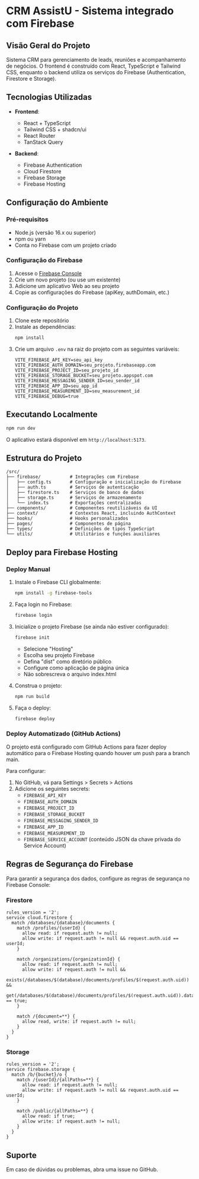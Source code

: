 
# CRM AssistU - Sistema integrado com Firebase

## Visão Geral do Projeto

Sistema CRM para gerenciamento de leads, reuniões e acompanhamento de negócios. O frontend é construído com React, TypeScript e Tailwind CSS, enquanto o backend utiliza os serviços do Firebase (Authentication, Firestore e Storage).

## Tecnologias Utilizadas

- **Frontend**: 
  - React + TypeScript
  - Tailwind CSS + shadcn/ui
  - React Router
  - TanStack Query
  
- **Backend**: 
  - Firebase Authentication
  - Cloud Firestore
  - Firebase Storage
  - Firebase Hosting

## Configuração do Ambiente

### Pré-requisitos

- Node.js (versão 16.x ou superior)
- npm ou yarn
- Conta no Firebase com um projeto criado

### Configuração do Firebase

1. Acesse o [Firebase Console](https://console.firebase.google.com/)
2. Crie um novo projeto (ou use um existente)
3. Adicione um aplicativo Web ao seu projeto
4. Copie as configurações do Firebase (apiKey, authDomain, etc.)

### Configuração do Projeto

1. Clone este repositório
2. Instale as dependências:
   ```bash
   npm install
   ```
3. Crie um arquivo `.env` na raiz do projeto com as seguintes variáveis:
   ```
   VITE_FIREBASE_API_KEY=seu_api_key
   VITE_FIREBASE_AUTH_DOMAIN=seu_projeto.firebaseapp.com
   VITE_FIREBASE_PROJECT_ID=seu_projeto_id
   VITE_FIREBASE_STORAGE_BUCKET=seu_projeto.appspot.com
   VITE_FIREBASE_MESSAGING_SENDER_ID=seu_sender_id
   VITE_FIREBASE_APP_ID=seu_app_id
   VITE_FIREBASE_MEASUREMENT_ID=seu_measurement_id
   VITE_FIREBASE_DEBUG=true
   ```

## Executando Localmente

```bash
npm run dev
```

O aplicativo estará disponível em `http://localhost:5173`.

## Estrutura do Projeto

```
/src/
├── firebase/           # Integrações com Firebase
│   ├── config.ts       # Configuração e inicialização do Firebase
│   ├── auth.ts         # Serviços de autenticação
│   ├── firestore.ts    # Serviços de banco de dados
│   ├── storage.ts      # Serviços de armazenamento
│   └── index.ts        # Exportações centralizadas
├── components/         # Componentes reutilizáveis da UI
├── context/            # Contextos React, incluindo AuthContext
├── hooks/              # Hooks personalizados
├── pages/              # Componentes de página
├── types/              # Definições de tipos TypeScript
└── utils/              # Utilitários e funções auxiliares
```

## Deploy para Firebase Hosting

### Deploy Manual

1. Instale o Firebase CLI globalmente:
   ```bash
   npm install -g firebase-tools
   ```

2. Faça login no Firebase:
   ```bash
   firebase login
   ```

3. Inicialize o projeto Firebase (se ainda não estiver configurado):
   ```bash
   firebase init
   ```
   - Selecione "Hosting"
   - Escolha seu projeto Firebase
   - Defina "dist" como diretório público
   - Configure como aplicação de página única
   - Não sobrescreva o arquivo index.html

4. Construa o projeto:
   ```bash
   npm run build
   ```

5. Faça o deploy:
   ```bash
   firebase deploy
   ```

### Deploy Automatizado (GitHub Actions)

O projeto está configurado com GitHub Actions para fazer deploy automático para o Firebase Hosting quando houver um push para a branch main.

Para configurar:

1. No GitHub, vá para Settings > Secrets > Actions
2. Adicione os seguintes secrets:
   - `FIREBASE_API_KEY`
   - `FIREBASE_AUTH_DOMAIN`
   - `FIREBASE_PROJECT_ID`
   - `FIREBASE_STORAGE_BUCKET`
   - `FIREBASE_MESSAGING_SENDER_ID`
   - `FIREBASE_APP_ID`
   - `FIREBASE_MEASUREMENT_ID`
   - `FIREBASE_SERVICE_ACCOUNT` (conteúdo JSON da chave privada do Service Account)

## Regras de Segurança do Firebase

Para garantir a segurança dos dados, configure as regras de segurança no Firebase Console:

### Firestore

```
rules_version = '2';
service cloud.firestore {
  match /databases/{database}/documents {
    match /profiles/{userId} {
      allow read: if request.auth != null;
      allow write: if request.auth != null && request.auth.uid == userId;
    }
    
    match /organizations/{organizationId} {
      allow read: if request.auth != null;
      allow write: if request.auth != null && 
                    exists(/databases/$(database)/documents/profiles/$(request.auth.uid)) &&
                    get(/databases/$(database)/documents/profiles/$(request.auth.uid)).data.isAdmin == true;
    }
    
    match /{document=**} {
      allow read, write: if request.auth != null;
    }
  }
}
```

### Storage

```
rules_version = '2';
service firebase.storage {
  match /b/{bucket}/o {
    match /{userId}/{allPaths=**} {
      allow read: if request.auth != null;
      allow write: if request.auth != null && request.auth.uid == userId;
    }
    
    match /public/{allPaths=**} {
      allow read: if true;
      allow write: if request.auth != null;
    }
  }
}
```

## Suporte

Em caso de dúvidas ou problemas, abra uma issue no GitHub.
